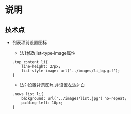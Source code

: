 # 说明
## 技术点 
* 列表项前设置图标 
	* 法1:修改list-type-image属性

	```
	.top_content li{
		line-height: 27px;
		list-style-image: url('../images/li_bg.gif');
	}
	```
	* 法2:设置背景图片,并设置左边补白
		
	```
	.news_list li{
		background: url('../images/list.jpg') no-repeat;
		padding-left: 10px;
	}
	```
